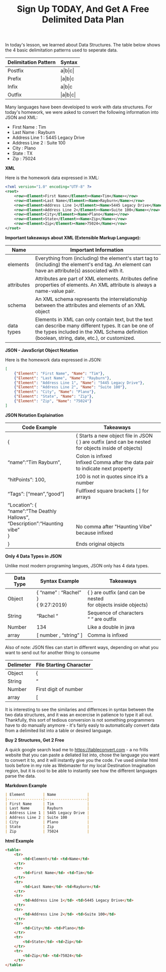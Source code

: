 ﻿---
layout: post
title: Sign Up TODAY, And Get A Free Delimited Data Plan
---

In today's lesson, we learned about Data Structures. The table below shows the 4 basic delimitation patterns used to seperate data. 


| Delimitation Pattern | Syntax        |
|----------------------|---------------|
| Postfix              | a\|b\|c\|     |
| Prefix               | \|a\|b\|c     |
| Infix                | a\|b\|c       |
| Outfix               | \|a\|b\|c\|   |


Many languages have been develoiped to work with data structures. For today's homework, we were asked to convert the following information into JSON and XML:

*  First Name : Tim 
*  Last Name : Rayburn 
*  Address Line 1 : 5445 Legacy Drive 
*  Address Line 2 : Suite 100
*  City : Plano 
*  State : TX 
*  Zip : 75024
 

**XML**

Here is the homework data expressed in XML:


```xml
<?xml version="1.0" encoding="UTF-8" ?>
<root>
    <row><Element>First Name</Element><Name>Tim</Name></row>
    <row><Element>Last Name</Element><Name>Rayburn</Name></row>
    <row><Element>Address Line 1</Element><Name>5445 Legacy Drive</Name></row>
    <row><Element>Address Line 2</Element><Name>Suite 100</Name></row>
    <row><Element>City</Element><Name>Plano</Name></row>
    <row><Element>State</Element><Name>Zip</Name></row>
    <row><Element>Zip</Element><Name>75024</Name></row>
</root>
```

**Important takeaways about XML (Extensible Markup Language):**

|   Name        |  Important Information                   |
|---------------|------------------------------------------|
| elements      | Everything from (including) the element's start tag to (including) the element's end tag. An element can have an attribute(s) associated with it. |
| attributes    | Attributes are part of XML elements. Atributes define properties of elements. An XML attribute is always a name-value pair. |
| schema        | An XML schema represents the interrelationship between the attributes and elements of an XML object |
| data types    | Elements in XML can only contain text, but the text can describe many different types. It can be one of the types included in the XML Schema definition (boolean, string, date, etc.), or customized. |


**JSON - JavaScript Object Notation**

Here is the homework data expressed in JSON:

```json
[
    {"Element": "First Name", "Name": "Tim"},
    {"Element": "Last Name", "Name": "Rayburn"},
    {"Element": "Address Line 1", "Name": "5445 Legacy Drive"},
    {"Element": "Address Line 2", "Name": "Suite 100"},
    {"Element": "City", "Name": "Plano"},
    {"Element": "State", "Name": "Zip"},
    {"Element": "Zip", "Name": "75024"}
]
```

**JSON Notation Explaination**

| Code Example                             | Takeaways                                |
|------------------------------------------|------------------------------------------|
| {<br>                                    | { Starts a new object file in JSON<br>{ } are outfix (and can be nested for objects inside of objects) |
| “name”:”Tim Rayburn”,                    | Colon is infixed<br>Infixed Comma after the data pair to indicate next property |
| “hitPoints”: 100,                        | 100 is not in quotes since it’s a number |
| “Tags”: [“mean”,”good”]                  | Fullfixed square brackets [ ] for arrays |
| “Location”: {<br>“name”:”The Deathly Hallows”,<br>“Description”:“Haunting vibe”<br>} | <br><br><br>No comma after &quot;Haunting Vibe&quot; because infixed |
| }                                        | Ends original objects  |                  

**Only 4 Data Types in JSON**

Unlike most modern programing langues, JSON only has 4 data types. 


| Data Type | Syntax Example                        | Takeaways                                |
|-----------|---------------------------------------|----------------------------|
| Object    | { “name” : “Rachel” }<br>{ 9:27:2019} | { } are outfix (and can be nested <br> for objects inside objects) |
| String    | “Rachel “                             | Sequence of characters<br>“ “ are outfix |
| Number    | 134                                   | Like a double in java                    |
| array     | [ number , “string” ]                 | Comma is infixed                         |




Also of note: JSON files can start in different ways, depending on what you want to send out for another thing to consume

| Delimeter | File Starting Character|
|-----------|-----------------------|
| Object    | {                     |
| String    | “                     |
| Number    | First digit of number |
| array     | [                     |

It is interesting to see the similaries and differnces in syntax between the two data structures, and it was an excercise in patience to type it all out. Thankfully, this sort of tedious conversion is not something programmers have to do manually anymore - it's fairly easly to automatically convert data from a delimited list into a table or desired language.


**Buy 2 Structures, Get 2 Free**

A quick google search lead me to https://tableconvert.com - a no frills website that you can paste a deliated list into, chose the language you want to convert it to, and it will instantly give you the code. I've used similar html tools before in my role as Webmaster for my local Destination Imagination region, but it is cool to be able to instantly see how the different languages parse the data.

**Markdown Example**


```markdown
| Element        | Name              |
|----------------|-------------------|
| First Name     | Tim               |
| Last Name      | Rayburn           |
| Address Line 1 | 5445 Legacy Drive |
| Address Line 2 | Suite 100         |
| City           | Plano             |
| State          | Zip               |
| Zip            | 75024             |
```


**html Example**

```html
<table>
    <tr>        
        <td>Element</td> <td>Name</td>
    </tr>
    <tr>
        <td>First Name</td> <td>Tim</td>
    </tr>
    <tr>
        <td>Last Name</td> <td>Rayburn</td>
    </tr>
    <tr>
        <td>Address Line 1</td> <td>5445 Legacy Drive</td>
    </tr>
    <tr>
        <td>Address Line 2</td> <td>Suite 100</td>
    </tr>
    <tr>
        <td>City</td> <td>Plano</td>
    </tr>
    <tr>
        <td>State</td> <td>Zip</td>
    </tr>
    <tr>
        <td>Zip</td> <td>75024</td>
    </tr>
</table>
```





